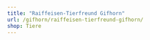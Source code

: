 ```yaml
---
title: "Raiffeisen-Tierfreund Gifhorn"
url: /gifhorn/raiffeisen-tierfreund-gifhorn/
shop: Tiere
---
```

